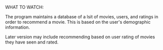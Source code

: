 WHAT TO WATCH:

The program maintains a database of a lsit of movies, users, and ratings in order to recommend a movie. This is based on the user's demographic information.

Later version may include recommending based on user rating of movies they have seen and rated.
